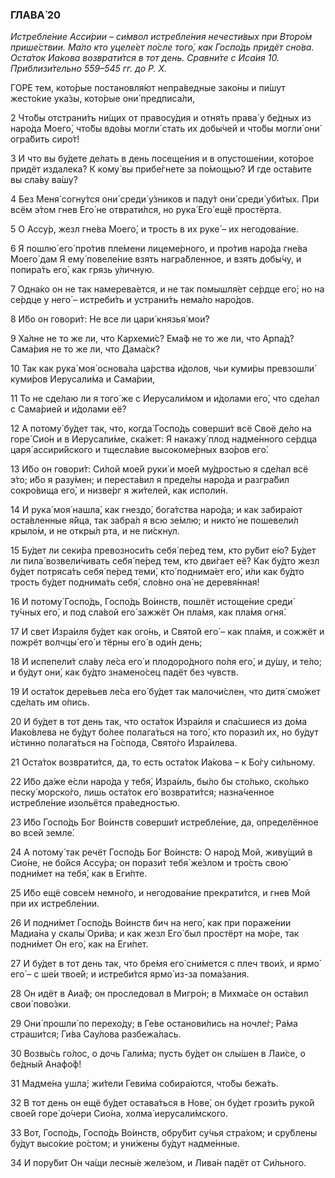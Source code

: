 ### ГЛАВА́ 20

_Истребле́ние Асси́рии – си́мвол истребле́ния нечести́вых при Второ́м прише́ствии. Ма́ло кто уцеле́ет по́сле того́, как Госпо́дь придёт сно́ва. Оста́ток Иа́кова возврати́тся в тот день. Сравни́те с Иса́ия 10. Приблизи́тельно 559–545 гг. до Р. Х._

ГО́РЕ тем, кото́рые постановля́ют непра́ведные зако́ны и пи́шут жесто́кие ука́зы, кото́рые они́ предписа́ли,

2 Что́бы отстрани́ть ни́щих от правосу́дия и отня́ть права́ у бе́дных из наро́да Моего́, что́бы вдо́вы могли́ стать их добы́чей и что́бы могли́ они́ огра́бить сиро́т!

3 И что вы бу́дете де́лать в день посеще́ния и в опустоше́нии, кото́рое придёт издалека́? К кому́ вы прибе́гнете за по́мощью? И где оста́вите вы сла́ву ва́шу?

4 Без Меня́ согну́тся они́ среди́ у́зников и паду́т они́ среди́ уби́тых. При всём э́том гнев Его́ не отврати́лся, но рука́ Его́ ещё простёрта.

5 О Ассу́р, жезл гне́ва Моего́, и трость в их руке́ – их негодова́ние.

6 Я пошлю́ его́ про́тив пле́мени лицеме́рного, и про́тив наро́да гне́ва Моего́ дам Я ему́ повеле́ние взять награ́бленное, и взять добы́чу, и попира́ть его́, как грязь у́личную.

7 Одна́ко он не так намерева́ется, и не так помышля́ет се́рдце его́; но на се́рдце у него́ – истреби́ть и устрани́ть нема́ло наро́дов.

8 И́бо он говори́т: Не все ли цари́ князья́ мои́?

9 Ха́лне не то же ли, что Кархеми́с? Ема́ф не то же ли, что Арпа́д? Сама́рия не то же ли, что Дама́ск?

10 Так как рука́ моя́ основа́ла ца́рства и́долов, чьи куми́ры превзошли́ куми́ров Иерусали́ма и Сама́рии,

11 То не сде́лаю ли я того́ же с Иерусали́мом и и́долами его́, что сде́лал с Сама́рией и и́долами её?

12 А потому́ бу́дет так, что, когда́ Госпо́дь соверши́т всё Своё де́ло на горе́ Сио́н и в Иерусали́ме, ска́жет: Я накажу́ плод надме́нного се́рдца царя́ ассири́йского и тщесла́вие высокоме́рных взо́ров его́.

13 И́бо он говори́т: Си́лой мое́й руки́ и мое́й му́дростью я сде́лал всё э́то; и́бо я разу́мен; и переста́вил я преде́лы наро́да и разгра́бил сокро́вища его́, и низве́рг я жи́телей, как исполи́н.

14 И рука́ моя́ нашла́, как гнездо́, бога́тства наро́да; и как забира́ют оста́вленные я́йца, так забра́л я всю зе́млю; и никто́ не пошевели́л крыло́м, и не откры́л рта, и не пи́скнул.

15 Бу́дет ли секи́ра превозноси́ть себя́ пе́ред тем, кто ру́бит е́ю? Бу́дет ли пила́ возвели́чивать себя́ пе́ред тем, кто дви́гает её? Как бу́дто жезл бу́дет потряса́ть себя́ пе́ред теми́, кто́ поднима́ет его́, и́ли как бу́дто трость бу́дет поднима́ть себя́, сло́вно она́ не деревя́нная!

16 И потому́ Госпо́дь, Госпо́дь Во́инств, пошлёт истоще́ние среди́ ту́чных его́, и под сла́вой его́ зажжёт Он пла́мя, как пла́мя огня́.

17 И свет Изра́иля бу́дет как ого́нь, и Свято́й его́ – как пла́мя, и сожжёт и пожрёт волчцы́ его́ и тёрны его́ в оди́н день;

18 И испепели́т сла́ву ле́са его́ и плодоро́дного по́ля его́, и ду́шу, и те́ло; и бу́дут они́, как бу́дто знамено́сец падёт без чувств.

19 И оста́ток дере́вьев ле́са его́ бу́дет так малочи́слен, что дитя́ смо́жет сде́лать им о́пись.

20 И бу́дет в тот день так, что оста́ток Изра́иля и спа́сшиеся из до́ма Иако́влева не бу́дут бо́лее полага́ться на того́, кто порази́л их, но бу́дут и́стинно полага́ться на Го́спода, Свято́го Изра́илева.

21 Оста́ток возврати́тся, да, то есть оста́ток Иа́кова – к Бо́гу си́льному.

22 И́бо да́же е́сли наро́да у тебя́, Изра́иль, бы́ло бы сто́лько, ско́лько песку́ морско́го, лишь оста́ток его́ возврати́тся; назна́ченное истребле́ние изольётся пра́ведностью.

23 И́бо Госпо́дь Бог Во́инств соверши́т истребле́ние, да, определённое во всей земле́.

24 А потому́ так речёт Госпо́дь Бог Во́инств: О наро́д Мой, живу́щий в Сио́не, не бо́йся Ассу́ра; он порази́т тебя́ же́злом и тро́сть свою́ подни́мет на тебя́, как в Еги́пте.

25 И́бо ещё совсе́м немно́го, и негодова́ние прекрати́тся, и гнев Мой при их истребле́нии.

26 И подни́мет Госпо́дь Во́инств бич на него́, как при пораже́нии Мадиа́на у скалы́ Ори́ва; и как жезл Его́ был простёрт на мо́ре, так подни́мет Он его́, как на Еги́пет.

27 И бу́дет в тот день так, что бре́мя его́ сни́мется с плеч твои́х, и ярмо́ его́ – с ше́и твое́й; и истреби́тся ярмо́ из-за пома́зания.

28 Он идёт в Аиа́ф; он проследовал в Мигро́н; в Михма́се он оста́вил свои́ пово́зки.

29 Они́ прошли́ по перехо́ду; в Ге́ве останови́лись на ночле́г; Ра́ма страши́тся; Ги́ва Сау́лова разбежа́лась.

30 Возвы́сь го́лос, о дочь Гали́ма; пусть бу́дет он слы́шен в Лаи́се, о бе́дный Анафо́ф!

31 Мадме́на ушла́; жи́тели Геви́ма собира́ются, что́бы бежа́ть.

32 В тот день он ещё бу́дет остава́ться в Нове́, он бу́дет грози́ть руко́й свое́й горе́ до́чери Сио́на, холма́ иерусали́мского.

33 Вот, Госпо́дь, Госпо́дь Во́инств, обру́бит су́чья стра́хом; и сру́блены бу́дут высо́кие ро́стом; и уни́жены бу́дут надме́нные.

34 И пору́бит Он ча́щи лесны́е желе́зом, и Лива́н падёт от Си́льного.
